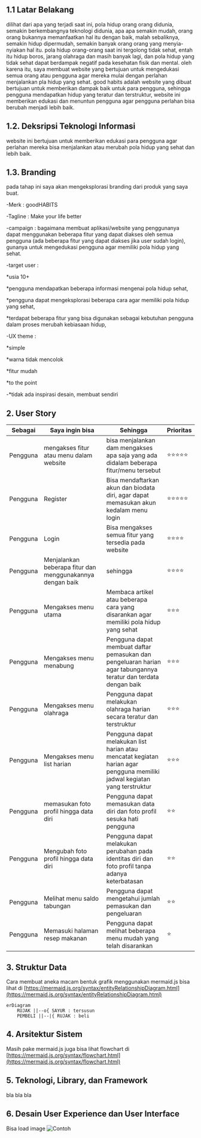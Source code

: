 ## 1.1 Latar Belakang

 dilihat dari apa yang terjadi saat ini, pola hidup orang orang didunia, semakin berkembangnya teknologi didunia, apa apa semakin mudah, orang orang bukannya memanfaatkan hal itu dengan baik, malah sebaliknya, semakin hidup dipermudah, semakin banyak orang orang yang menyia-nyiakan hal itu. pola hidup orang-orang saat ini tergolong tidak sehat, entah itu hidup boros, jarang olahraga dan masih banyak lagi, dan pola hidup yang tidak sehat dapat berdampak negatif pada kesehatan fisik dan mental. oleh karena itu, saya membuat website yang bertujuan untuk mengedukasi semua orang atau pengguna agar mereka mulai dengan perlahan menjalankan pla hidup yang sehat. good habits adalah website yang dibuat bertujuan untuk memberikan dampak baik untuk para pengguna, sehingga pengguna mendapatkan hidup yang teratur dan terstruktur, website ini memberikan edukasi dan menuntun pengguna agar pengguna perlahan bisa berubah menjadi lebih baik.  
## 1.2. Deksripsi Teknologi Informasi

website ini bertujuan untuk memberikan edukasi para pengguna agar perlahan mereka bisa menjalankan atau merubah pola hidup yang sehat dan lebih baik.

## 1.3. Branding


pada tahap ini saya akan mengeksplorasi branding dari produk yang saya buat.

-Merk : goodHABITS

-Tagline : Make your life better

-campaign : bagaimana membuat aplikasi/website yang penggunanya dapat menggunakan beberapa fitur yang dapat diakses oleh semua pengguna (ada beberapa fitur yang dapat diakses jika user sudah login), gunanya untuk mengedukasi pengguna agar memiliki pola hidup yang sehat.

-target user :
	
 *usia 10+ 
 
 *pengguna mendapatkan beberapa informasi mengenai pola hidup sehat, 
 
 *pengguna dapat mengeksplorasi beberapa cara agar memiliki pola hidup yang sehat, 
 
 *terdapat beberapa fitur yang bisa digunakan sebagai kebutuhan pengguna dalam proses merubah kebiasaan hidup,
  
-UX theme : 
  
  *simple
	
 *warna tidak mencolok
	
 *fitur mudah
	
 *to the point
 
-*tidak ada inspirasi desain, membuat sendiri

## 2. User Story

Sebagai | Saya ingin bisa | Sehingga | Prioritas
---|---|---|---
Pengguna | mengakses fitur atau menu dalam website | bisa menjalankan dam mengakses apa saja yang ada didalam beberapa fitur/menu tersebut | ⭐⭐⭐⭐⭐
Pengguna | Register | Bisa mendaftarkan akun dan biodata diri, agar dapat memasukan akun kedalam menu login | ⭐⭐⭐⭐⭐
Pengguna | Login | Bisa mengakses semua fitur yang tersedia pada website | ⭐⭐⭐⭐
Pengguna | Menjalankan beberapa fitur dan menggunakannya dengan baik  | sehingga | ⭐⭐⭐⭐
Pengguna | Mengakses menu utama | Membaca artikel atau beberapa cara yang disarankan agar memiliki pola hidup yang sehat | ⭐⭐⭐
Pengguna | Mengakses menu menabung | Pengguna dapat membuat daftar pemasukan dan pengeluaran harian agar tabungannya teratur dan terdata dengan baik | ⭐⭐⭐
Pengguna | Mengakses menu olahraga | Pengguna dapat melakukan olahraga harian secara teratur dan terstruktur | ⭐⭐⭐
Pengguna | Mengakses menu list harian | Pengguna dapat melakukan list harian atau mencatat kegiatan harian agar pengguna memiliki jadwal kegiatan yang terstruktur | ⭐⭐⭐
Pengguna | memasukan foto profil hingga data diri  | Pengguna dapat memasukan data diri dan foto profil sesuka hati pengguna | ⭐⭐
Pengguna | Mengubah foto profil hingga data diri | Pengguna dapat melakukan perubahan pada identitas diri dan foto profil tanpa adanya keterbatasan | ⭐⭐
Pengguna | Melihat menu saldo tabungan | Pengguna dapat mengetahui jumlah pemasukan dan pengeluaran| ⭐⭐
Pengguna | Memasuki halaman resep makanan | Pengguna dapat melihat beberapa menu mudah yang telah disarankan | ⭐

## 3. Struktur Data

Cara membuat aneka macam bentuk grafik menggunakan mermaid.js bisa lihat di [https://mermaid.js.org/syntax/entityRelationshipDiagram.html](https://mermaid.js.org/syntax/entityRelationshipDiagram.html) 

```mermaid
erDiagram
    RUJAK ||--o{ SAYUR : tersusun
    PEMBELI ||--|{ RUJAK : beli
```

## 4. Arsitektur Sistem

Masih pake mermaid.js juga bisa lihat flowchart di [https://mermaid.js.org/syntax/flowchart.html](https://mermaid.js.org/syntax/flowchart.html)

## 5. Teknologi, Library, dan Framework

bla bla bla

## 6. Desain User Experience dan User Interface

Bisa load image 
![Contoh](https://www.figma.com/file/eoIku4dRjOtSuh9BZlMG42/Untitled?type=design&node-id=0%3A1&mode=design&t=dGL6aNI2mYmfykS9-1)
